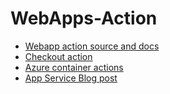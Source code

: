# WebApps-Action

- [Webapp action source and docs](https://github.com/Azure/appservice-actions)
- [Checkout action](https://github.com/actions/checkout)
- [Azure container actions](https://github.com/Azure/container-actions)
- [App Service Blog post](https://azure.github.io/AppService/2019/08/10/Github-actions-for-webapps.html)
